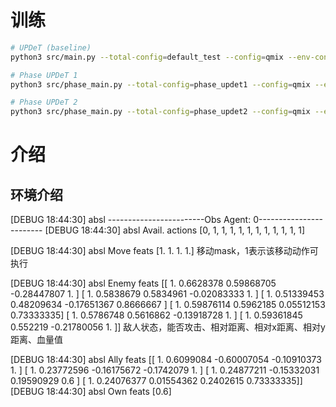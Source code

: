 # 训练
```bash
# UPDeT (baseline)
python3 src/main.py --total-config=default_test --config=qmix --env-config=sc2 with env_args.map_name=5m_vs_6m

# Phase UPDeT 1
python3 src/phase_main.py --total-config=phase_updet1 --config=qmix --env-config=sc2 with env_args.map_name=5m_vs_6m

# Phase UPDeT 2
python3 src/phase_main.py --total-config=phase_updet2 --config=qmix --env-config=sc2 with env_args.map_name=5m_vs_6m
```

# 介绍
## 环境介绍
[DEBUG 18:44:30] absl ------------------------Obs Agent: 0------------------------
[DEBUG 18:44:30] absl Avail. actions [0, 1, 1, 1, 1, 1, 1, 1, 1, 1, 1, 1]

[DEBUG 18:44:30] absl Move feats [1. 1. 1. 1.]
移动mask，1表示该移动动作可执行

[DEBUG 18:44:30] absl Enemy feats [[ 1.          0.6628378   0.59868705 -0.28447807  1.        ]
 [ 1.          0.5838679   0.5834961  -0.02083333  1.        ]
 [ 1.          0.51339453  0.48209634 -0.17651367  0.8666667 ]
 [ 1.          0.59876114  0.5962185   0.05512153  0.73333335]
 [ 1.          0.5786748   0.5616862  -0.13918728  1.        ]
 [ 1.          0.59361845  0.552219   -0.21780056  1.        ]]
敌人状态，能否攻击、相对距离、相对x距离、相对y距离、血量值

[DEBUG 18:44:30] absl Ally feats [[ 1.          0.6099084  -0.60007054 -0.10910373  1.        ]
 [ 1.          0.23772596 -0.16175672 -0.1742079   1.        ]
 [ 1.          0.24877211 -0.15332031  0.19590929  0.6       ]
 [ 1.          0.24076377  0.01554362  0.2402615   0.73333335]]
[DEBUG 18:44:30] absl Own feats [0.6]